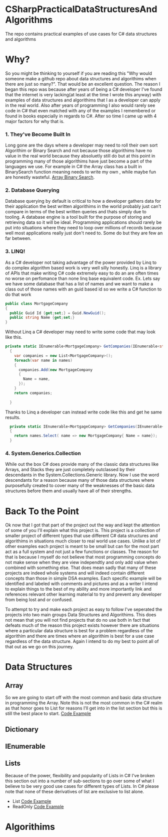 # CSharpPracticalDataStructuresAndAlgorithms
The repo contains practical examples of use cases for C# data structures and algorithms 

# Why?
So you might be thinking to yourself if you are reading this "Why would someone make a github repo about data structures and algorithims when there are just so many?". That would be an excellent question. The reason I began this repo was because after years of being a C# developer I've found that the internet is very lacking(at least at the time I wrote this anyway) with examples of data structures and algorithims that I as a developer can apply in the real world. Also after years of programming I also would rarely see code in C# that even matched with any of the examples I remembered or found in books especially in regards to C#. After so time I came up with 4 major factors for why that is. 
### 1. They've Become Built In
Long gone are the days where a developer may need to roll their own sort Algorithim or Binary Search and not because those algorithims have no value in the real world because they absoluetly still do but at this point in programming many of those algorithims have just become a part of the languages we use. For example in C# the Array class has a built in BinarySearch function meaning needs to write my own , while maybe fun are honestly wasteful. [Array Binary Search](https://docs.microsoft.com/en-us/dotnet/api/system.array.binarysearch?view=net-6.0). 
### 2. Database Querying
Database querying by default is critical to how a developer gathers data for their application the best written algorithims in the world probably just can't compare in terms of the best written queries and thats simply due to tooling. A database engine is a tool built for the purpose of storing and retrieving data so it will be ideal. Programming applications should rarely be put into situations where they need to loop over millions of records because well most applications really just don't need to. Some do but they are few an far between.
### 3. LINQ!
As a C# developer not taking advantage of the power provided by Linq to do complex algorithm based work is very well silly honestly. Linq is a library of APIs that make writing C# code extremely easy to do an are often times no worse on perfomance than none linq base equivalent code.
Ex. Lets say we have some database that has a list of names and we want to make a class out of those names with an guid based id so we write a C# function to do that work
```C#
public class MortgageCompany
{
  public Guid Id {get;set;} = Guid.NewGuid();
  public string Name {get;set;}
}
``` 
Without Linq a C# developer may need to write some code that may look like this.
```C#
private static IEnumerable<MortgageCompany> GetCompanies(IEnumerable<string> names)
  {
    var companies = new List<MortgageCompany>();
    foreach(var name in names)
    {
      companies.Add(new MortgageCompany
      {
        Name = name,
      });
    }
    return companies;
   
  }
```
Thanks to Linq a developer can instead write code like this and get he same results.
```C#
  private static IEnumerable<MortgageCompany> GetCompanies(IEnumerable<string> names)
  {
    return names.Select( name => new MortgageCompany{ Name = name});
  }
```
### 4. System.Generics.Collection

While out the box C# does provide many of the classic data structures like Arrays, and Stacks they are just completely outclassed by their descendants in the System.Collections.Generic library. Now I use the word descendants for a reason because many of those data structures where purposefully created to cover many of the weaknesses of the basic data structures before them and usually have all of their strengths. 

# Back To the Point
 Ok now that I got that part of the project out the way and kept the attention of some of you I'll explain what this project is. This project is a collection of smaller project of different types that use different C# data structures and algorithims in situations much closer to real world use cases. Unlike a lot of other examples each project is meant to be small but can for the most part act as a full system and not just a few functions or classes. The reason for that is because I myself do not believe that most programming concepts do not make sense when they are view independtly and only add value when combined with something else. That does mean sadly that many of these projects are indeed whole systems and will indeed contain different concepts than those in simple DSA examples. Each specific example will be identified and labeled with comments and pictures and as a writer I intend to explain things to the best of my ability and more importantly link and references relevant other learning material to try and prevent any developer from being lost and or confused.

 To attempt to try and make each project as easy to follow I've seperated the projects into two main groups Data Structures and Algorithims. This does not mean that you will not find projects that do no use both in fact that defeats much of the reason this project exists however there are situations where a particular data structure is best for a problem regardless of the algorithim and there are times where an algorithim is best for a use case regardless of the data structure. Again I intend to do my best to point all of that out as we go on this journey.
 # Data Structures
 ## Array
 So we are going to start off with the most common and basic data structure in programming the Array. Note this is not the most common in the C# realm as that honor goes to List for reasons I'll get into in the list section but this is still the best place to start.
[Code Example](../CSharpPracticalDataStructuresAndAlgorithms/src/DataStructures/Array/)
 ## Dictionary
 ## IEnumerable
 ## Lists
 Because of the power, flexibility and popularity of Lists in C# I've broken this section out into a number of sub-sections to go over some of what I believe to be very good use cases for different types of Lists. In C# please note that none of these derivatives of list are exclusive to list alone.
 * List [Code Example](../CSharpPracticalDataStructuresAndAlgorithms/src/DataStructures/Lists/List/)
 * ReadOnly [Code Example](../CSharpPracticalDataStructuresAndAlgorithms/src/DataStructures/Lists/ReadOnly/)
 

 # Algorithims